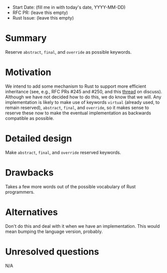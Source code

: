 - Start Date: (fill me in with today's date, YYYY-MM-DD)
- RFC PR: (leave this empty)
- Rust Issue: (leave this empty)

# Summary

Reserve `abstract`, `final`, and `override` as possible keywords.

# Motivation

We intend to add some mechanism to Rust to support more efficient inheritance
(see, e.g., RFC PRs #245 and #250, and this
[thread](http://discuss.rust-lang.org/t/summary-of-efficient-inheritance-rfcs/494/43)
on discuss). Although we have not decided how to do this, we do know that we
will. Any implementation is likely to make use of keywords `virtual` (already
used, to remain reserved), `abstract`, `final`, and `override`, so it makes
sense to reserve these now to make the eventual implementation as backwards
compatible as possible.

# Detailed design

Make `abstract`, `final`, and `override` reserved keywords.

# Drawbacks

Takes a few more words out of the possible vocabulary of Rust programmers.

# Alternatives

Don't do this and deal with it when we have an implementation. This would mean
bumping the language version, probably.

# Unresolved questions

N/A
